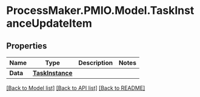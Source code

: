 # ProcessMaker.PMIO.Model.TaskInstanceUpdateItem
## Properties

Name | Type | Description | Notes
------------ | ------------- | ------------- | -------------
**Data** | [**TaskInstance**](TaskInstance.md) |  | 

[[Back to Model list]](../README.md#documentation-for-models) [[Back to API list]](../README.md#documentation-for-api-endpoints) [[Back to README]](../README.md)

